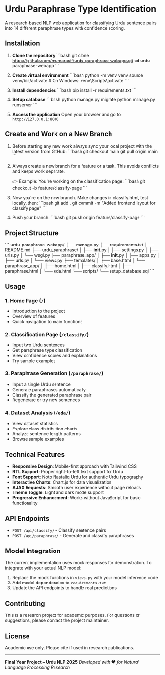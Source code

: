 # Urdu Paraphrase Type Identification

A research-based NLP web application for classifying Urdu sentence pairs into 14 different paraphrase types with confidence scoring.

## Installation

1. **Clone the repository**
   \`\`\`bash
   git clone https://github.com/mumarasif/urdu-paraphrase-webapp.git
   cd urdu-paraphrase-webapp
   \`\`\`

2. **Create virtual environment**
   \`\`\`bash
   python -m venv venv
   source venv/bin/activate  # On Windows: venv\Scripts\activate
   \`\`\`

3. **Install dependencies**
   \`\`\`bash
   pip install -r requirements.txt
   \`\`\`

4. **Setup database**
   \`\`\`bash
   python manage.py migrate
   python manage.py runserver
   \`\`\`

5. **Access the application**
   Open your browser and go to `http://127.0.0.1:8000`

## Create and Work on a New Branch
1. Before starting any new work always sync your local project with the latest version from GitHub:
   \`\`\`bash
   git checkout main
   git pull origin main
   \`\`\`
   
2. Always create a new branch for a feature or a task. This avoids conflicts and keeps work separate.

   👉 Example:
   You're working on the classification page:
   \`\`\`bash
   git checkout -b feature/classify-page
   \`\`\`
   
3. Now you're on the new branch. Make changes in classify.html, test locally, then:
   \`\`\`bash
   git add .
   git commit -m "Added frontend layout for classify page"
   \`\`\`

4. Push your branch:
   \`\`\`bash
   git push origin feature/classify-page
   \`\`\`

## Project Structure

\`\`\`
urdu-paraphrase-webapp/
├── manage.py
├── requirements.txt
├── README.md
├── urdu_paraphrase/
│   ├── __init__.py
│   ├── settings.py
│   ├── urls.py
│   └── wsgi.py
├── paraphrase_app/
│   ├── __init__.py
│   ├── apps.py
│   ├── urls.py
│   └── views.py
├── templates/
│   ├── base.html
│   └── paraphrase_app/
│       ├── home.html
│       ├── classify.html
│       ├── paraphrase.html
│       └── eda.html
└── scripts/
    └── setup_database.sql
\`\`\`

## Usage

### 1. Home Page (`/`)
- Introduction to the project
- Overview of features
- Quick navigation to main functions

### 2. Classification Page (`/classify/`)
- Input two Urdu sentences
- Get paraphrase type classification
- View confidence scores and explanations
- Try sample examples

### 3. Paraphrase Generation (`/paraphrase/`)
- Input a single Urdu sentence
- Generate paraphrases automatically
- Classify the generated paraphrase pair
- Regenerate or try new sentences

### 4. Dataset Analysis (`/eda/`)
- View dataset statistics
- Explore class distribution charts
- Analyze sentence length patterns
- Browse sample examples

## Technical Features

- **Responsive Design**: Mobile-first approach with Tailwind CSS
- **RTL Support**: Proper right-to-left text support for Urdu
- **Font Support**: Noto Nastaliq Urdu for authentic Urdu typography
- **Interactive Charts**: Chart.js for data visualization
- **AJAX Requests**: Smooth user experience without page reloads
- **Theme Toggle**: Light and dark mode support
- **Progressive Enhancement**: Works without JavaScript for basic functionality

## API Endpoints

- `POST /api/classify/` - Classify sentence pairs
- `POST /api/paraphrase/` - Generate and classify paraphrases

## Model Integration

The current implementation uses mock responses for demonstration. To integrate with your actual NLP model:

1. Replace the mock functions in `views.py` with your model inference code
2. Add model dependencies to `requirements.txt`
3. Update the API endpoints to handle real predictions

## Contributing

This is a research project for academic purposes. For questions or suggestions, please contact the project maintainer.

## License

Academic use only. Please cite if used in research publications.

---

**Final Year Project – Urdu NLP 2025**
*Developed with ❤️ for Natural Language Processing Research*

